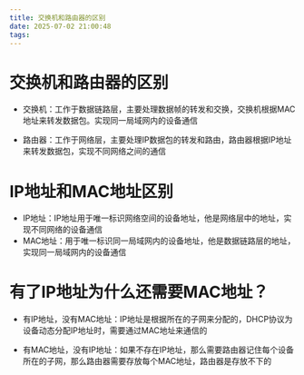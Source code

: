 ```yaml
---
title: 交换机和路由器的区别
date: 2025-07-02 21:00:48
tags:
---
```


# 交换机和路由器的区别

- 交换机：工作于数据链路层，主要处理数据帧的转发和交换，交换机根据MAC地址来转发数据包。实现同一局域网内的设备通信

- 路由器：工作于网络层，主要处理IP数据包的转发和路由，路由器根据IP地址来转发数据包，实现不同网络之间的通信

# IP地址和MAC地址区别

- IP地址：IP地址用于唯一标识网络空间的设备地址，他是网络层中的地址，实现不同网络的设备通信
- MAC地址：用于唯一标识同一局域网内的设备地址，他是数据链路层的地址，实现同一局域网内的设备通信

# 有了IP地址为什么还需要MAC地址？

- 有IP地址，没有MAC地址：IP地址是根据所在的子网来分配的，DHCP协议为设备动态分配IP地址时，需要通过MAC地址来通信的

- 有MAC地址，没有IP地址：如果不存在IP地址，那么需要路由器记住每个设备所在的子网，那么路由器需要存放每个MAC地址，路由器是存放不下的
